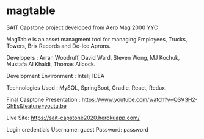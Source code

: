 # magtable
SAIT Capstone project developed from Aero Mag 2000 YYC

MagTable is an asset managment tool for managing Employees, Trucks, Towers, Brix Records and De-Ice Aprons. 

Developers : Arran Woodruff, David Ward, Steven Wong, MJ Kochuk, Mustafa Al Khaldi, Thomas Allcock.

Development Environment : Intellj IDEA

Technologies Used : MySQL, SpringBoot, Gradle, React, Redux.

Final Casptone Presentation : https://www.youtube.com/watch?v=QSV3H2-GhEs&feature=youtu.be

Live Site: https://sait-capstone2020.herokuapp.com/

Login credentials
Username: guest
Password: password
